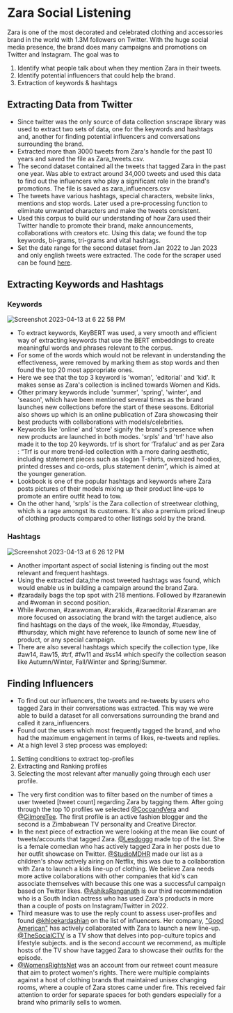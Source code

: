 # Zara Social Listening

Zara is one of the most decorated and celebrated clothing and accessories brand in the world with 1.3M followers on Twitter. 
With the huge social media presence, the brand does many campaigns and promotions on Twitter and Instagram. 
The goal was to 
1. Identify what people talk about when they mention Zara in their tweets.
2. Identify potential influencers that could help the brand. 
3. Extraction of keywords & hashtags 

## Extracting Data from Twitter

- Since twitter was the only source of data collection snscrape library was used to extract two sets of data, one for the keywords and hashtags and, another for finding potential influencers and conversations surrounding the brand.
- Extracted more than 3000 tweets from Zara's handle for the past 10 years and saved the file as Zara_tweets.csv.
- The second dataset contained all the tweets that tagged Zara in the past one year. Was able to extract around 34,000 tweets and used this data to find out the influencers who play a significant role in the brand's promotions. The file is saved as zara_influencers.csv
- The tweets have various hashtags, special characters, website links, mentions and stop words. Later used a pre-processing function to eliminate unwanted characters and make the tweets consistent.
- Used this corpus to build our understanding of how Zara used their Twitter handle to promote their brand, make announcements, collaborations with creators etc. Using this data; we found the top keywords, bi-grams, tri-grams and vital hashtags.
- Set the date range for the second dataset from Jan 2022 to Jan 2023 and only english tweets were extracted. The code for the scraper used can be found [here](https://colab.research.google.com/drive/1cKnnkrn6zNQ0omUWXQgpesTrVrt4Zpcc?usp=sharing).

## Extracting Keywords and Hashtags

### Keywords
![Screenshot 2023-04-13 at 6 22 58 PM](https://user-images.githubusercontent.com/105431583/231764511-74e3a900-d9cb-46a3-aa18-346448ffeadf.png)

- To extract keywords, KeyBERT was used, a very smooth and efficient way of extracting keywords that use the BERT embeddings to create meaningful words and phrases relevant to the corpus.
- For some of the words which would not be relevant in understanding the effectiveness, were removed by marking them as stop words and then found the top 20 most appropriate ones.
- Here we see that the top 3 keyword is 'woman', 'editorial' and 'kid'. It makes sense as Zara's collection is inclined towards Women and Kids.
- Other primary keywords include 'summer', 'spring', 'winter', and 'season', which have been mentioned several times as the brand launches new collections before the start of these seasons. Editorial also shows up which is an online publication of Zara showcasing their best products with collaborations with models/celebrities.
- Keywords like 'online' and 'store' signify the brand's presence when new products are launched in both modes.
'srpls' and 'trf' have also made it to the top 20 keywords. trf is short for ‘Trafaluc’ and as per Zara : “Trf is our more trend-led collection with a more daring aesthetic, including statement pieces such as slogan T-shirts, oversized hoodies, printed dresses and co-ords, plus statement denim”, which is aimed at the younger generation.
- Lookbook is one of the popular hashtags and keywords where Zara posts pictures of their models mixing up their product line-ups to promote an entire outfit head to tow.
- On the other hand, 'srpls' is the Zara collection of streetwear clothing, which is a rage amongst its customers. It's also a premium priced lineup of clothing products compared to other listings sold by the brand.

### Hashtags
![Screenshot 2023-04-13 at 6 26 12 PM](https://user-images.githubusercontent.com/105431583/231765321-1ed0dea6-ead2-456d-ab82-047da9a7d6f6.png)

- Another important aspect of social listening is finding out the most relevant and frequent hashtags.
- Using the extracted data,the most tweeted hashtags was found, which would enable us in building a campaign around the brand Zara.
- #zaradaily bags the top spot with 218 mentions. Followed by #zaranewin and #woman in second position.
- While #woman, #zarawoman, #zarakids, #zaraeditorial #zaraman are more focused on associating the brand with the target audience, also find hashtags on the days of the week, like #monday, #tuesday, #thursday, which might have reference to launch of some new line of product, or any special campaign.
- There are also several hashtags which specify the collection type, like #aw14, #aw15, #trf, #fw11 and #ss14 which specify the collection season like Autumn/Winter, Fall/Winter and Spring/Summer.

## Finding Influencers

- To find out our influencers, the tweets and re-tweets by users who tagged Zara in their conversations was extracted. This way we were able to build a dataset for all conversations surrounding the brand and called it zara_influencers.
- Found out the users which most frequently tagged the brand, and who had the maximum engagement in terms of likes, re-tweets and replies.
- At a high level 3 step process was employed:
1. Setting conditions to extract top-profiles
2. Extracting and Ranking profiles
3. Selecting the most relevant after manually going through each user profile.
- The very first condition was to filter based on the number of times a user tweeted [tweet count] regarding Zara by tagging them. After going through the top 10 profiles we selected [@CocoandVera](https://twitter.com/CocoandVera) and [@GilmoreTee](https://twitter.com/GilmoreTee). The first profile is an active fashion blogger and the second is a Zimbabwean TV personality and Creative Director.
- In the next piece of extraction we were looking at the mean like count of tweets/accounts that tagged Zara. [@Lesdoggg](https://twitter.com/Lesdoggg) made top of the list. She is a female comedian who has actively tagged Zara in her posts due to her outfit showcase on Twitter. [@StudioMDHR](https://twitter.com/StudioMDHR) made our list as a children's show actively airing on Netflix, this was due to a collaboration with Zara to launch a kids line-up of clothing. We believe Zara needs more active collaborations with other companies that kid's can associate themselves with because this one was a successful campaign based on Twitter likes. [@AshikaRanganath](https://twitter.com/AshikaRanganath) is our third recommendation who is a South Indian actress who has used Zara's products in more than a couple of posts on Instagram/Twitter in 2022.
- Third measure was to use the reply count to assess user-profiles and found [@khloekardashian](https://twitter.com/khloekardashian) on the list of influencers. Her company, ["Good American"](https://www.goodamerican.com/) has actively collaborated with Zara to launch a new line-up. [@TheSocialCTV](https://twitter.com/TheSocialCTV) is a TV show that delves into pop-culture topics and lifestyle subjects. and is the second account we recommend, as multiple hosts of the TV show have tagged Zara to showcase their outfits for the episode.
- [@WomensRightsNet](https://twitter.com/WomensRightsNet) was an account from our retweet count measure that aim to protect women's rights. There were multiple complaints against a host of clothing brands that maintained unisex changing rooms, where a couple of Zara stores came under fire. This received fair attention to order for separate spaces for both genders especially for a brand who primarily sells to women.
